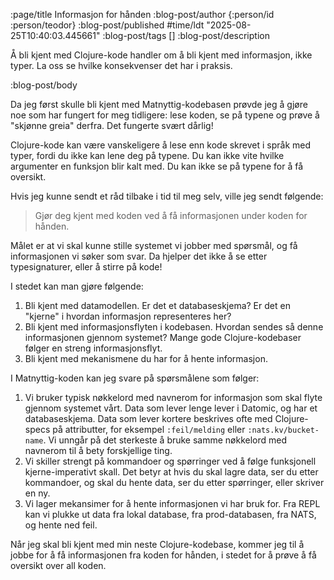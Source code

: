 :page/title Informasjon for hånden
:blog-post/author {:person/id :person/teodor}
:blog-post/published #time/ldt "2025-08-25T10:40:03.445661"
:blog-post/tags []
:blog-post/description

Å bli kjent med Clojure-kode handler om å bli kjent med informasjon, ikke typer.
La oss se hvilke konsekvenser det har i praksis.

:blog-post/body

Da jeg først skulle bli kjent med Matnyttig-kodebasen prøvde jeg å gjøre noe som har fungert for meg tidligere: lese koden, se på typene og prøve å "skjønne greia" derfra.
Det fungerte svært dårlig!

Clojure-kode kan være vanskeligere å lese enn kode skrevet i språk med typer, fordi du ikke kan lene deg på typene.
Du kan ikke vite hvilke argumenter en funksjon blir kalt med.
Du kan ikke se på typene for å få oversikt.

Hvis jeg kunne sendt et råd tilbake i tid til meg selv, ville jeg sendt følgende:

> Gjør deg kjent med koden ved å få informasjonen under koden for hånden.

Målet er at vi skal kunne stille systemet vi jobber med spørsmål, og få informasjonen vi søker som svar.
Da hjelper det ikke å se etter typesignaturer, eller å stirre på kode!

I stedet kan man gjøre følgende:

1. Bli kjent med datamodellen.
   Er det et databaseskjema?
   Er det en "kjerne" i hvordan informasjon representeres her?
2. Bli kjent med informasjonsflyten i kodebasen.
   Hvordan sendes så denne informasjonen gjennom systemet?
   Mange gode Clojure-kodebaser følger en streng informasjonsflyt.
3. Bli kjent med mekanismene du har for å hente informasjon.

I Matnyttig-koden kan jeg svare på spørsmålene som følger:

1. Vi bruker typisk nøkkelord med navnerom for informasjon som skal flyte gjennom systemet vårt.
   Data som lever lenge lever i Datomic, og har et databaseskjema.
   Data som lever kortere beskrives ofte med Clojure-specs på attributter, for eksempel `:feil/melding` eller `:nats.kv/bucket-name`.
   Vi unngår på det sterkeste å bruke samme nøkkelord med navnerom til å bety forskjellige ting.
2. Vi skiller strengt på kommandoer og spørringer ved å følge funksjonell kjerne-imperativt skall.
   Det betyr at hvis du skal lagre data, ser du etter kommandoer, og skal du hente data, ser du etter spørringer, eller skriver en ny.
3. Vi lager mekansimer for å hente informasjonen vi har bruk for.
   Fra REPL kan vi plukke ut data fra lokal database, fra prod-databasen, fra NATS, og hente ned feil.

Når jeg skal bli kjent med min neste Clojure-kodebase, kommer jeg til å jobbe for å få informasjonen fra koden for hånden, i stedet for å prøve å få oversikt over all koden.
